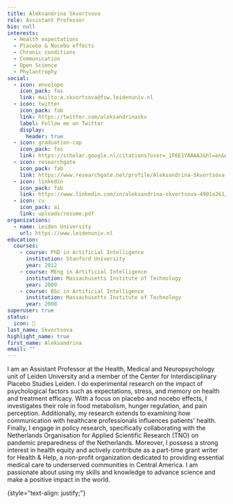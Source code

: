 ```yaml
---
title: Aleksandrina Skvortsova
role: Assistant Professor
bio: null
interests:
  - Health expectations
  - Placebo & Nocebo effects
  - Chronic conditions
  - Communication
  - Open Science
  - Phylantrophy
social:
  - icon: envelope
    icon_pack: fas
    link: mailto:a.skvortsova@fsw.leidenuniv.nl
  - icon: twitter
    icon_pack: fab
    link: https://twitter.com/aleksandrinaskv
    label: Follow me on Twitter
    display:
      header: true
  - icon: graduation-cap
    icon_pack: fas
    link: https://scholar.google.nl/citations?user=_1F6E1YAAAAJ&hl=en&oi=ao
  - icon: researchgate
    icon_pack: fab
    link: https://www.researchgate.net/profile/Aleksandrina-Skvortsova
  - icon: linkedin
    icon_pack: fab
    link: https://www.linkedin.com/in/aleksandrina-skvortsova-4901a261/
  - icon: cv
    icon_pack: ai
    link: uploads/resume.pdf
organizations:
  - name: Leiden University
    url: https://www.leidenuniv.nl
education:
  courses:
    - course: PhD in Artificial Intelligence
      institution: Stanford University
      year: 2012
    - course: MEng in Artificial Intelligence
      institution: Massachusetts Institute of Technology
      year: 2009
    - course: BSc in Artificial Intelligence
      institution: Massachusetts Institute of Technology
      year: 2008
superuser: true
status:
  icon: 🍓
last_name: Skvortsova
highlight_name: true
first_name: Aleksandrina
email: ""
---
```

I am an Assistant Professor at the Health, Medical and Neuropsychology unit of Leiden University and a member of the Center for Interdisciplinary Placebo Studies Leiden. I do experimental research on the impact of psychological factors such as expectations, stress, and memory on health and treatment efficacy. With a focus on placebo and nocebo effects, I investigates their role in food metabolism, hunger regulation, and pain perception. Additionally, my research extends to examining how communication with healthcare professionals influences patients' health. Finally, I engage in policy research, specifically collaborating with the Netherlands Organisation for Applied Scientific Research (TNO) on pandemic preparedness of the Netherlands. 
Moreover, I possess a strong interest in health equity and actively contribute as a part-time grant writer for Health & Help, a non-profit organization dedicated to providing essential medical care to underserved communities in Central America. I am passionate about using my skills and knowledge to advance science and make a positive impact in the world.

{style="text-align: justify;"}